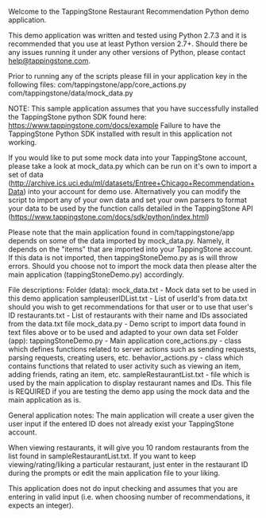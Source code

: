Welcome to the TappingStone Restaurant Recommendation Python demo application.

This demo application was written and tested using Python 2.7.3 and it is recommended that you use at least Python version 2.7+.
Should there be any issues running it under any other versions of Python, please contact help@tappingstone.com.

Prior to running any of the scripts please fill in your application key in the following files:
com/tappingstone/app/core_actions.py
com/tappingstone/data/mock_data.py

NOTE: This sample application assumes that you have successfully installed the TappingStone python SDK found  here: https://www.tappingstone.com/docs/example
Failure to have the TappingStone Python SDK installed with result in this application not working.

If you would like to put some mock data into your TappingStone account, please take a look at mock_data.py which can be run on it's own to import a set of data (http://archive.ics.uci.edu/ml/datasets/Entree+Chicago+Recommendation+Data) into your account for demo use. Alternatively you can modify the script to import any of your own data and set your own parsers to format your data to be used by the function calls detailed in the TappingStone API (https://www.tappingstone.com/docs/sdk/python/index.html)

Please note that the main application found in com/tappingstone/app depends on some of the data imported by mock_data.py. Namely, it depends on the "items" that are imported into your TappingStone account. If this data is not imported, then tappingStoneDemo.py as is will throw errors. Should you choose not to import the mock data then please alter the main application (tappingStoneDemo.py) accordingly.

File descriptions:
Folder (data):
    mock_data.txt - Mock data set to be used in this demo application
    sampleuserIDList.txt - List of userId's from data.txt should you wish to get recommendations for that user or to use that user's ID
    restaurants.txt - List of restaurants with their name and IDs associated from the data.txt file
    mock_data.py - Demo script to import data found in text files above or to be used and adapted to your own data set
Folder (app):
    tappingStoneDemo.py - Main application
    core_actions.py - class which defines functions related to server actions such as sending requests, parsing requests, creating users, etc.
    behavior_actions.py - class which contains functions that related to user activity such as viewing an item, adding friends, rating an item, etc.
    sampleRestaurantList.txt - file which is used by the main application to display restaurant names and IDs. This file is REQUIRED if you are testing the demo app using the mock data
                                and the main application as is.

General application notes:
The main application will create a user given the user input if the entered ID does not already exist your TappingStone account.

When viewing restaurants, it will give you 10 random restaurants from the list found in sampleRestaurantList.txt. If you want to keep viewing/rating/liking a particular restaurant, just enter in the restaurant ID during the prompts or edit the main application file to your liking.

This application does not do input checking and assumes that you are entering in valid input (i.e. when choosing number of recommendations, it expects an integer).